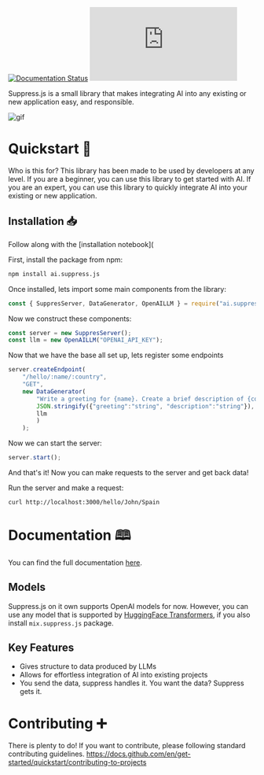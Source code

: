 [![Documentation Status](https://readthedocs.org/projects/suppressjs/badge/?version=latest)](https://suppressjs.readthedocs.io/en/latest/?badge=latest)
![npm](https://img.shields.io/npm/v/ai.suppress.js)


Suppress.js is a small library that makes integrating AI into any existing or new application easy, and responsible.

![gif](./demo.gif)

# Quickstart 🏁

Who is this for? This library has been made to be used by developers at any level. If you are a beginner, you can use this library to get started with AI. If you are an expert, you can use this library to quickly integrate AI into your existing or new application.

## Installation 📥

Follow along with the [installation notebook](

First, install the package from npm:

```bash
npm install ai.suppress.js
```

Once installed, lets import some main components from the library:


```javascript
const { SuppresServer, DataGenerator, OpenAILLM } = require("ai.suppress.js");
```

Now we construct these components:

```javascript
const server = new SuppresServer();
const llm = new OpenAILLM("OPENAI_API_KEY");
```

Now that we have the base all set up, lets register some endpoints

```javascript
server.createEndpoint(
    "/hello/:name/:country",
    "GET",
    new DataGenerator(
        "Write a greeting for {name}. Create a brief description of {country}, in which the user lives.",
        JSON.stringify({"greeting":"string", "description":"string"}),
        llm
        )
    );
```

Now we can start the server:

```javascript
server.start();
```

And that's it! Now you can make requests to the server and get back data!

Run the server and make a request:

```bash
curl http://localhost:3000/hello/John/Spain
```

# Documentation 🕮
You can find the full documentation [here](https://suppressjs.rtfd.io).
## Models
Suppress.js on it own supports OpenAI models for now. However, you can use any model that is supported by [HuggingFace Transformers](https://huggingface.co/transformers/), if you also install `mix.suppress.js` package.
## Key Features
* Gives structure to data produced by LLMs
* Allows for effortless integration of AI into existing projects
* You send the data, suppress handles it. You want the data? Suppress gets it.


# Contributing ➕
There is plenty to do! If you want to contribute, please following standard contributing guidelines. https://docs.github.com/en/get-started/quickstart/contributing-to-projects

